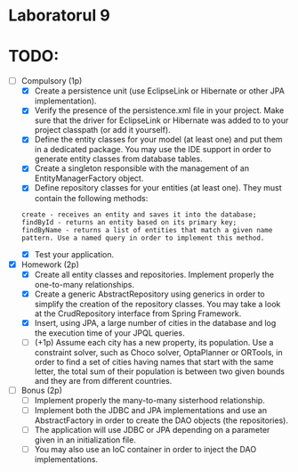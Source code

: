 # Laboratorul 9

# TODO:
- [ ] Compulsory (1p)
    - [x] Create a persistence unit (use EclipseLink or Hibernate or other JPA implementation).
    - [x] Verify the presence of the persistence.xml file in your project. Make sure that the driver for EclipseLink or Hibernate was added to to your project classpath (or add it yourself).
    - [x] Define the entity classes for your model (at least one) and put them in a dedicated package. You may use the IDE support in order to generate entity classes from database tables.
    - [x] Create a singleton responsible with the management of an EntityManagerFactory object.
    - [x] Define repository classes for your entities (at least one). They must contain the following methods:
    ```
    create - receives an entity and saves it into the database;
    findById - returns an entity based on its primary key;
    findByName - returns a list of entities that match a given name pattern. Use a named query in order to implement this method.
    ```
    - [x] Test your application.
- [x] Homework (2p)
    - [x] Create all entity classes and repositories. Implement properly the one-to-many relationships.
    - [x] Create a generic AbstractRepository using generics in order to simplify the creation of the repository classes. You may take a look at the CrudRepository interface from Spring Framework.
    - [x] Insert, using JPA, a large number of cities in the database and log the execution time of your JPQL queries.
    - [ ] (+1p) Assume each city has a new property, its population. Use a constraint solver, such as Choco solver, OptaPlanner or ORTools, in order to find a set of cities having names that start with the same letter, the total sum of their population is between two given bounds and they are from different countries.
- [ ] Bonus (2p)
    - [ ] Implement properly the many-to-many sisterhood relationship.
    - [ ] Implement both the JDBC and JPA implementations and use an AbstractFactory in order to create the DAO objects (the repositories).
    - [ ] The application will use JDBC or JPA depending on a parameter given in an initialization file.
    - [ ] You may also use an IoC container in order to inject the DAO implementations.